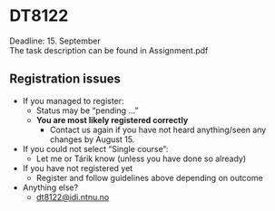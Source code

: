 # DT8122 

Deadline: 15. September  
The task description can be found in Assignment.pdf 


## Registration issues

- If you managed to register:
  - Status may be “pending …”
  - **You are most likely registered correctly**
    - Contact us again if you have not heard anything/seen any changes by August 15.
- If you could not select “Single course”:
  - Let me or Tárik know (unless you have done so already)
- If you have not registered yet
  - Register and follow guidelines above depending on outcome
- Anything else?
  - dt8122@idi.ntnu.no

